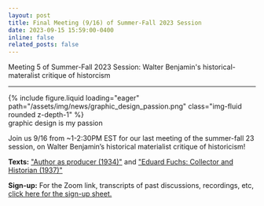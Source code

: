 ```yaml
---
layout: post
title: Final Meeting (9/16) of Summer-Fall 2023 Session
date: 2023-09-15 15:59:00-0400
inline: false
related_posts: false
---
```


Meeting 5 of Summer-Fall 2023 Session: Walter Benjamin's historical-materalist critique of historcism

---

<div class="row mt-3">
    <div class="col-sm mt-3 mt-md-0">
        {% include figure.liquid loading="eager" path="/assets/img/news/graphic_design_passion.png" class="img-fluid rounded z-depth-1" %}
    </div>
</div>
<div class="caption">
    graphic design is my passion
</div>

Join us 9/16 from ~1-2:30PM EST for our last meeting of the summer-fall 23 session, on Walter Benjamin’s historical materialist critique of historicism!

**Texts:** ["Author as producer (1934)"](https://monoskop.org/images/9/93/Benjamin_Walter_1934_1999_The_Author_as_Producer.pdf) and ["Eduard Fuchs: Collector and Historian (1937)"](https://files.libcom.org/files/Eduard%20Fuchs,%20Collector%20and%20Historian%20-%20W.%20Benjamin%201937_0.pdf)

**Sign-up:** For the Zoom link, transcripts of past discussions, recordings, etc, [click here for the sign-up sheet.](https://forms.gle/uJEr76d8KzFmhJvk6)
